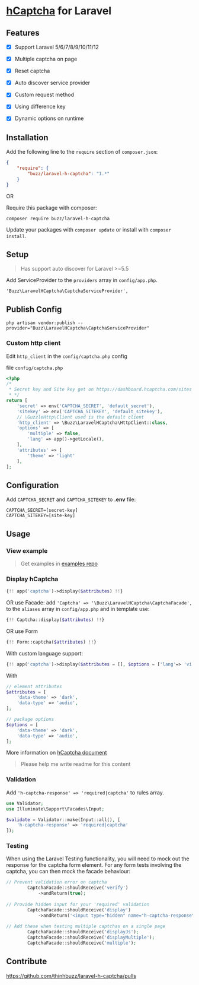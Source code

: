 # [hCaptcha](https://www.hcaptcha.com) for Laravel

## Features

- [x]  Support Laravel 5/6/7/8/9/10/11/12

- [x] Multiple captcha on page

- [x] Reset captcha

- [x] Auto discover service provider

- [x] Custom request method

- [x] Using difference key

- [x] Dynamic options on runtime

## Installation

Add the following line to the `require` section of `composer.json`:

```json
{
    "require": {
        "buzz/laravel-h-captcha": "1.*"
    }
}
```

OR

Require this package with composer:
```
composer require buzz/laravel-h-captcha
```

Update your packages with ```composer update``` or install with ```composer install```.

## Setup

> Has support auto discover for Laravel >=5.5

Add ServiceProvider to the `providers` array in `config/app.php`.

```
'Buzz\LaravelHCaptcha\CaptchaServiceProvider',
```

## Publish Config

```
php artisan vendor:publish --provider="Buzz\LaravelHCaptcha\CaptchaServiceProvider"
```

### Custom http client

Edit ``http_client`` in the ``config/captcha.php`` config

file ``config/captcha.php``

```php
<?php
/*
 * Secret key and Site key get on https://dashboard.hcaptcha.com/sites
 * */
return [
    'secret' => env('CAPTCHA_SECRET', 'default_secret'),
    'sitekey' => env('CAPTCHA_SITEKEY', 'default_sitekey'),
    // \GuzzleHttp\Client used is the default client
    'http_client' => \Buzz\LaravelHCaptcha\HttpClient::class,
    'options' => [
        'multiple' => false,
        'lang' => app()->getLocale(),
    ],
    'attributes' => [
        'theme' => 'light'
    ],
];
```

## Configuration

Add `CAPTCHA_SECRET` and `CAPTCHA_SITEKEY` to **.env** file:

```
CAPTCHA_SECRET=[secret-key]
CAPTCHA_SITEKEY=[site-key]
```

## Usage

### View example
> Get examples in [examples repo](https://github.com/thinhbuzz/laravel-h-captcha-examples/tree/master/resources/views)


### Display hCaptcha

```php
{!! app('captcha')->display($attributes) !!}
```

OR use Facade: add `'Captcha' => '\Buzz\LaravelHCaptcha\CaptchaFacade',` to the `aliases` array in `config/app.php` and in template use:

```php
{!! Captcha::display($attributes) !!}
```
OR use Form

```php
{!! Form::captcha($attributes) !!}
```
With custom language support:
```php
{!! app('captcha')->display($attributes = [], $options = ['lang'=> 'vi']) !!}
```

With

```php
// element attributes
$attributes = [
    'data-theme' => 'dark',
    'data-type' => 'audio',
];
```
```php
// package options
$options = [
    'data-theme' => 'dark',
    'data-type'	=> 'audio',
];
```

More information on [hCaptcha document](https://docs.hcaptcha.com/)
> Please help me write readme for this content

### Validation

Add `'h-captcha-response' => 'required|captcha'` to rules array.

```php
use Validator;
use Illuminate\Support\Facades\Input;

$validate = Validator::make(Input::all(), [
    'h-captcha-response' => 'required|captcha'
]);
```

### Testing

When using the Laravel Testing functionality, you will need to mock out the response for the captcha form element.
For any form tests involving the captcha, you can then mock the facade behaviour:

```php
// Prevent validation error on captcha
        CaptchaFacade::shouldReceive('verify')
            ->andReturn(true);
            
// Provide hidden input for your 'required' validation
        CaptchaFacade::shouldReceive('display')
            ->andReturn('<input type="hidden" name="h-captcha-response" value="1" />');
            
// Add these when testing multiple captchas on a single page
        CaptchaFacade::shouldReceive('displayJs');
        CaptchaFacade::shouldReceive('displayMultiple');
        CaptchaFacade::shouldReceive('multiple');
```

## Contribute

https://github.com/thinhbuzz/laravel-h-captcha/pulls
